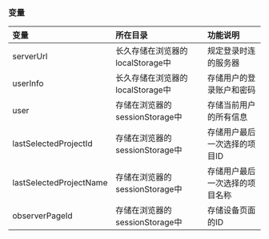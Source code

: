 ### 变量

| 变量 | 所在目录 | 功能说明 |
| :--- | :--- | :--- |
| serverUrl | 长久存储在浏览器的localStorage中 | 规定登录时连的服务器 |
| userInfo | 长久存储在浏览器的localStorage中 | 存储用户的登录账户和密码 |
| user | 存储在浏览器的sessionStorage中 | 存储当前用户的所有信息 |
| lastSelectedProjectId | 存储在浏览器的sessionStorage中 | 存储用户最后一次选择的项目ID |
| lastSelectedProjectName | 存储在浏览器的sessionStorage中 | 存储用户最后一次选择的项目名称 |
| observerPageId | 存储在浏览器的sessionStorage中 | 存储设备页面的ID |



